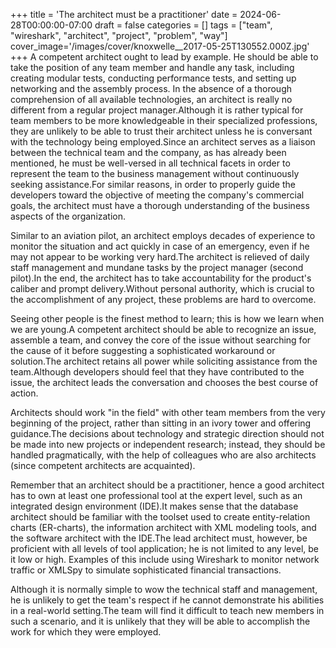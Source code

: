 +++
title = 'The architect must be a practitioner'
date = 2024-06-28T00:00:00-07:00
draft = false
categories = []
tags = ["team", "wireshark", "architect", "project", "problem", "way"]
cover_image='/images/cover/knoxwelle__2017-05-25T130552.000Z.jpg'
+++
A competent architect ought to lead by example. He should be able to take the position of any team member and handle any task, including creating modular tests, conducting performance tests, and setting up networking and the assembly process. In the absence of a thorough comprehension of all available technologies, an architect is really no different from a regular project manager.Although it is rather typical for team members to be more knowledgeable in their specialized professions, they are unlikely to be able to trust their architect unless he is conversant with the technology being employed.Since an architect serves as a liaison between the technical team and the company, as has already been mentioned, he must be well-versed in all technical facets in order to represent the team to the business management without continuously seeking assistance.For similar reasons, in order to properly guide the developers toward the objective of meeting the company's commercial goals, the architect must have a thorough understanding of the business aspects of the organization.

Similar to an aviation pilot, an architect employs decades of experience to monitor the situation and act quickly in case of an emergency, even if he may not appear to be working very hard.The architect is relieved of daily staff management and mundane tasks by the project manager (second pilot).In the end, the architect has to take accountability for the product's caliber and prompt delivery.Without personal authority, which is crucial to the accomplishment of any project, these problems are hard to overcome.

Seeing other people is the finest method to learn; this is how we learn when we are young.A competent architect should be able to recognize an issue, assemble a team, and convey the core of the issue without searching for the cause of it before suggesting a sophisticated workaround or solution.The architect retains all power while soliciting assistance from the team.Although developers should feel that they have contributed to the issue, the architect leads the conversation and chooses the best course of action.

Architects should work "in the field" with other team members from the very beginning of the project, rather than sitting in an ivory tower and offering guidance.The decisions about technology and strategic direction should not be made into new projects or independent research; instead, they should be handled pragmatically, with the help of colleagues who are also architects (since competent architects are acquainted).

Remember that an architect should be a practitioner, hence a good architect has to own at least one professional tool at the expert level, such as an integrated design environment (IDE).It makes sense that the database architect should be familiar with the toolset used to create entity-relation charts (ER-charts), the information architect with XML modeling tools, and the software architect with the IDE.The lead architect must, however, be proficient with all levels of tool application; he is not limited to any level, be it low or high. Examples of this include using Wireshark to monitor network traffic or XMLSpy to simulate sophisticated financial transactions.

Although it is normally simple to wow the technical staff and management, he is unlikely to get the team's respect if he cannot demonstrate his abilities in a real-world setting.The team will find it difficult to teach new members in such a scenario, and it is unlikely that they will be able to accomplish the work for which they were employed.